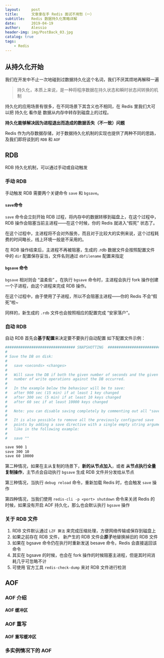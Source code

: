 ```yaml
---
layout:     post
title:      文章拿在手 Redis 面试不用愁（一）
subtitle:   Redis 数据持久化策略详解
date:       2019-04-19
author:     Alessio
header-img: img/PostBack_03.jpg
catalog: true
tags:
    - Redis
---
```

## 从持久化开始
我们在开发中不止一次地碰到过数据持久化这个名词，我们不厌其烦地再解释一遍
>
> 持久化，本质上来说，是一种将程序数据在持久状态和瞬时状态间转换的机制
>
持久化的应用场景有很多，在不同场景下其含义也不相同，在 Redis 里我们大可以把 持久化 看作是 数据从内存中转存到磁盘上的过程。

**持久化能够解决因为进程退出而造成的数据丢失（不一致）问题**

Redis 作为内存数据存储，对于数据持久化机制的实现也提供了两种不同的思路，及我们即将谈到的 `RDB` 和 `AOF`

## RDB
RDB 持久化机制，可以通过手动或自动触发

### 手动 RDB
手动触发 RDB 需要两个关键命令 `save` 和 `bgsave`。

#### `save`命令
`save` 命令会立刻开始 RDB 过程，将内存中的数据转移到磁盘上，在这个过程中，RDB 操作会阻塞当前主进程——在这个时候，你的 Redis 就进入“假死” 状态了。

在这个过程中，主进程将不会对外服务，而且对于比较大的实例来说，这个过程耗费的时间略长，线上环境一般是不采用的。

在 RDB 操作结束后，主进程不再被阻塞，生成的 .rdb 数据文件会按照配置文件中的 `dir` 配置保存妥当，文件名则通过 `dbfilename` 配置来指定
#### `bgsave` 命令

`bgsave` 相对则会 “温柔些” 。在执行 `bgsave` 命令时，主进程会执行 fork 操作创建一个子进程，由这个进程来完成 RDB 操作。

在这个过程中，由于使用了子进程，所以不会阻塞主进程——你的 Redis 不会“假死”啦~

同样的，新生成的 `.rdb` 文件也会按照相应的配置完成 “安家落户”。

### 自动 RDB

自动 RDB 首先会**基于配置**来决定要不要执行自动配置 如下配置文件示例：

```bash
################################ SNAPSHOTTING  ################################
#
# Save the DB on disk:
#
#   save <seconds> <changes>
#
#   Will save the DB if both the given number of seconds and the given
#   number of write operations against the DB occurred.
#
#   In the example below the behaviour will be to save:
#   after 900 sec (15 min) if at least 1 key changed
#   after 300 sec (5 min) if at least 10 keys changed
#   after 60 sec if at least 10000 keys changed
#
#   Note: you can disable saving completely by commenting out all "save" lines.
#
#   It is also possible to remove all the previously configured save
#   points by adding a save directive with a single empty string argument
#   like in the following example:
#
#   save ""

save 900 1
save 300 10
save 60 10000
```
第二种情况，如果在主从复制的场景下，**新的从节点加入**，或者 **从节点执行全量复制操作**，主节点会自动执行 `bgsave` 生成 RDB 文件并分发给从节点

第三种情况，当执行 `debug reload` 命令，重新加载 Redis 时，也会触发 `save` 操作 

第四种情况，当我们使用 `redis-cli -p <port> shutdown` 命令来关闭 Redis 的时候，如果没有开启 AOF 持久化，那么也会默认执行 `bgsave` 操作

### 关于 RDB 文件

1. RDB 文件默认通过 `LZF 算法` 来完成压缩处理，方便网络传输或保存到磁盘上
2. 如果之前存在 RDB 文件， 新产生的 RDB 文件会**原子**地替换掉旧的 RDB 文件
3. 如果在 bgsave 命令仍在执行时重新发送 besave 命令，Redis 会直接返回该命令
4. 其实在 bgsave 的时候，也会在 fork 操作的时候阻塞主进程，但是其时间消耗几乎可忽略不计
5. 可使用 官方工具 `redis-check-dump` 来对 RDB 文件进行检测

## AOF
### AOF 介绍
#### AOF 缓冲区
### AOF 重写
#### AOF 重写缓冲区
### 多实例情况下的 AOF
